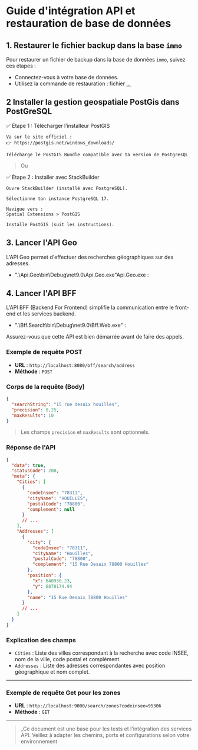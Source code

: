 
# Guide d'intégration API et restauration de base de données

## 1. Restaurer le fichier backup dans la base `immo`

Pour restaurer un fichier de backup dans la base de données `immo`, suivez ces étapes :

- Connectez-vous à votre base de données.
- Utilisez la commande de restauration : fichier [...](/geo.backup)


## 2 Installer la gestion geospatiale PostGis dans PostGreSQL

✅ Étape 1 : Télécharger l’installeur PostGIS

    Va sur le site officiel :
    👉 https://postgis.net/windows_downloads/

    Télécharge le PostGIS Bundle compatible avec ta version de PostgresQL 

> Ou 

✅ Étape 2 : Installer avec StackBuilder

    Ouvre StackBuilder (installé avec PostgreSQL).

    Sélectionne ton instance PostgreSQL 17.

    Navigue vers :
    Spatial Extensions > PostGIS

    Installe PostGIS (suit les instructions).
## 3. Lancer l'API Geo

L'API Geo permet d'effectuer des recherches géographiques sur des adresses.

- ".\Api.Geo\bin\Debug\net9.0\Api.Geo.exe"Api.Geo.exe : 
## 4. Lancer l'API BFF

L'API BFF (Backend For Frontend) simplifie la communication entre le front-end et les services backend.

- ".\Bff.Search\bin\Debug\net9.0\Bff.Web.exe" : 

Assurez-vous que cette API est bien démarrée avant de faire des appels.

### Exemple de requête POST

- **URL** : `http://localhost:8080/bff/search/address`
- **Méthode** : `POST`

### Corps de la requête (Body)

```json
{
  "searchString": "15 rue desaix houilles",
  "precision": 0.25,
  "maxResults": 10
}
```

> Les champs `precision` et `maxResults` sont optionnels.

### Réponse de l'API

```json
{
  "data": true,
  "statusCode": 200,
  "meta": {
    "Cities": [
      {
        "codeInsee": "78311",
        "cityName": "HOUILLES",
        "postalCode": "78800",
        "complement": null
      }
      // ...
    ],
    "Addresses": [
      {
        "city": {
          "codeInsee": "78311",
          "cityName": "Houilles",
          "postalCode": "78800",
          "complement": "15 Rue Desaix 78800 Houilles"
        },
        "position": {
          "x": 640930.23,
          "y": 6870174.94
        },
        "name": "15 Rue Desaix 78800 Houilles"
      }
      // ...
    ]
  }
}
```

### Explication des champs

- `Cities` : Liste des villes correspondant à la recherche avec code INSEE, nom de la ville, code postal et complément.
- `Addresses` : Liste des adresses correspondantes avec position géographique et nom complet.


---


### Exemple de requête Get pour les zones

- **URL** : `http://localhost:9000/search/zones?codeinsee=95306`
- **Méthode** : `GET`


---
> _Ce document est une base pour les tests et l'intégration des services API. Veillez à adapter les chemins, ports et configurations selon votre environnement